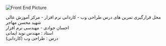 ![Front End Picture](https://www.globalonlinepublishing.com/wp-content/uploads/2019/03/web-dev-Banner-008.jpg)

محل قرارگیری تمرین های درس طراحی وب - کاردانی نرم افزار - مرکز آموزش عالی شهید محسن مهاجر
<br />
احسان جوادی - مهندسی نرم افزار
<br />
استاد : مهندس نوید ایمانی
<br />
درس : طراحی وب (کاردانی)
